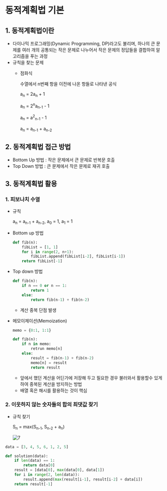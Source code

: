 # 동적계획법 기본

## 1. 동적계획법이란

- 다이나믹 프로그래밍(Dynamic Programming, DP)라고도 불리며, 하나의 큰 문제를 여러 개의 공통되는 작은 문제로 나누어서 작은 문제의 정답들을 결합하여 알고리즘을 푸는 과정
- 규칙을 찾는 문제
    - 점화식
        
        수열에서 n번째 항을 이전에 나온 항들로 나타낸 공식
        
        a<sub>n</sub> = 2a<sub>n</sub> + 1
        
        a<sub>n</sub> = 2<sup>n</sup>a<sub>n-1</sub> - 1
        
        a<sub>n</sub> = a<sup>2</sup><sub>n-1</sub> - 1
	
        a<sub>n</sub> = a<sub>n-1</sub> + a<sub>n-2</sub>
        

## 2. 동적계획법 접근 방법

- Bottom Up 방법 : 작은 문제에서 큰 문제로 반복문 호출
- Top Down 방법 : 큰 문제에서 작은 문제로 재귀 호출

## 3. 동적계획법 활용

### 1. 피보나치 수열

- 규칙
    
    a<sub>n</sub> = a<sub>n-1</sub> + a<sub>n-2</sub>, a<sub>0</sub> = 1, a<sub>1</sub> = 1
    
- Bottom up 방법
    
    ```python
    def fib(n):
    	fibList = [1, 1]
    	for i in range(2, n+1):
    		fibList.append(fibList[i-2], fibList[i-1])
    	return fibList[-1]
    ```
    
- Top down 방법
    
    ```python
    def fib(n):
    	if n == 0 or n == 1:
    		return 1
    	else:
    		return fib(n-1) + fib(n-2)
    ```
    
    - 계산 중복 단점 발생
- 메모이제이션(Memoization)
    
    ```python
    memo = {0:1, 1:1}
    
    def fib(n):
    	if n in memo:
    		retrun memo[n]
    	else:
    		result = fib(n-1) + fib(n-2)
    		memo[n] = result
    		return result
    ```
    
    - 앞에서 했던 계산을 어딘가에 저장해 두고 필요한 경우 불러와서 활용할수 있게 하여 중복된 계산을 방지하는 방법
    - 배열 혹은 해시를 활용하는 것이 핵심
    

### 2. 이웃하지 않는 숫자들의 합의 최댓값 찾기

- 규칙 찾기
    
    S<sub>n</sub> = max(S<sub>n-1</sub>, S<sub>n-2</sub> + a<sub>n</sub>)
    
                              
    
    ![7](https://user-images.githubusercontent.com/97429679/167699844-a45733da-112f-4097-b24d-f7da9e32ee92.png)
    

```python
data = [3, 4, 5, 6, 1, 2, 5]

def solution(data):
	if len(data) == 1:
		return data[0]
	result = [data[0], max(data[0], data[1])
	for i in range(2, len(data)):
		result.append(max(result[i-1], result[i-2] + data[i])
	return result[-1]
```
